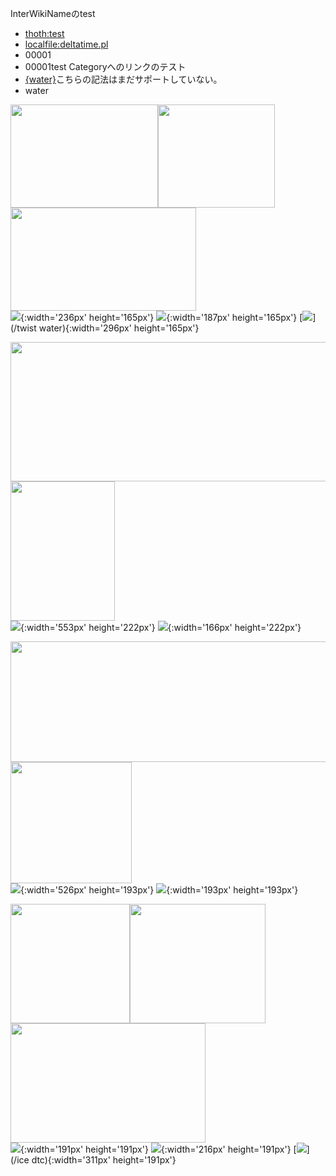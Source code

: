 InterWikiNameのtest
* [thoth:test](thoth:test)
* [localfile:deltatime.pl](localfile:deltatime.pl)
* 00001
* 00001test
Categoryへのリンクのテスト
* [{water}]({water})こちらの記法はまだサポートしていない。
* water


<a href='/年賀2018'><img src='https://i.gyazo.com/d74dcfdddee93b27ca84489a54dbf736.png' width='236.05827321693337' height='165.19477599391635' /></a><a href='/YMT2016a'><img src='https://i.gyazo.com/60b5d01724897fb6c18d9b725009baa9.png' width='187.29566439219542' height='165.19477599391635' /></a><a href='/twist water'><img src='http://3.bp.blogspot.com/-sR0bha75Kb0/TWRoKFeor9I/AAAAAAAABOI/GYsJDI5xvn0/s1600/twist+water.jpg' width='296.6460623908711' height='165.19477599391635' /></a><br />[![](https://i.gyazo.com/d74dcfdddee93b27ca84489a54dbf736.png)](/年賀2018){:width='236px' height='165px'}
[![](https://i.gyazo.com/60b5d01724897fb6c18d9b725009baa9.png)](/YMT2016a){:width='187px' height='165px'}
[![](http://3.bp.blogspot.com/-sR0bha75Kb0/TWRoKFeor9I/AAAAAAAABOI/GYsJDI5xvn0/s1600/twist+water.jpg)](/twist water){:width='296px' height='165px'}

<a href='/TruncatablePrimes'><img src='https://i.gyazo.com/f7579232b43d580e0900c4f0b7d5cd17.png' width='553.0484877580413' height='222.60201632261163' /></a><a href='/MYT2017'><img src='https://wol-prod-cdn.literatumonline.com/cms/attachment/871e128c-d576-404c-b9bf-1db332d7e07b/jcc25119-toc-0001-m.jpg' width='166.9515122419587' height='222.60201632261163' /></a><br />[![](https://i.gyazo.com/f7579232b43d580e0900c4f0b7d5cd17.png)](/TruncatablePrimes){:width='553px' height='222px'}
[![](https://wol-prod-cdn.literatumonline.com/cms/attachment/871e128c-d576-404c-b9bf-1db332d7e07b/jcc25119-toc-0001-m.jpg)](/MYT2017){:width='166px' height='222px'}

<a href='/YMT2015a'><img src='https://i.gyazo.com/197c7119f971a304bf4739ca83f42727.png' width='526.3157894736842' height='193.68421052631578' /></a><a href='/Settings'><img src='https://i.gyazo.com/641dfa2be02c3674241a26f4d64af4e8.png' width='193.68421052631578' height='193.68421052631578' /></a><br />[![](https://i.gyazo.com/197c7119f971a304bf4739ca83f42727.png)](/YMT2015a){:width='526px' height='193px'}
[![](https://i.gyazo.com/641dfa2be02c3674241a26f4d64af4e8.png)](/Settings){:width='193px' height='193px'}

<a href='/TrainScanner'><img src='https://live.staticflickr.com/1736/40895510390_54f5c89f99_k_d.jpg' width='191.28850031815958' height='191.28850031815958' /></a><a href='/M2009'><img src='https://i.gyazo.com/19e94a51a08a8d421b040d38d38acba2.png' width='216.9285814895531' height='191.28850031815958' /></a><a href='/ice dtc'><img src='https://i.gyazo.com/3802bae292166b1b26b1cdef338448f8.png' width='311.7829181922873' height='191.28850031815958' /></a><br />[![](https://live.staticflickr.com/1736/40895510390_54f5c89f99_k_d.jpg)](/TrainScanner){:width='191px' height='191px'}
[![](https://i.gyazo.com/19e94a51a08a8d421b040d38d38acba2.png)](/M2009){:width='216px' height='191px'}
[![](https://i.gyazo.com/3802bae292166b1b26b1cdef338448f8.png)](/ice dtc){:width='311px' height='191px'}

